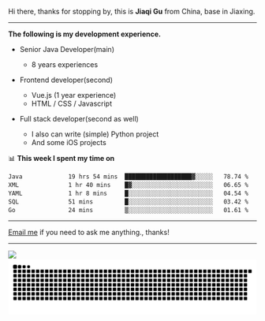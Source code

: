 Hi there, thanks for stopping by, this is **Jiaqi Gu** from China, base in Jiaxing.

---

**The following is my development experience.**

- Senior Java Developer(main)
  - 8 years experiences

- Frontend developer(second)
  - Vue.js (1 year experience)
  - HTML / CSS / Javascript
  
- Full stack developer(second as well)
  - I also can write (simple) Python project
  - And some iOS projects

📊 **This week I spent my time on**
<!--START_SECTION:waka-->

```txt
Java             19 hrs 54 mins  ███████████████████▓░░░░░   78.74 %
XML              1 hr 40 mins    █▓░░░░░░░░░░░░░░░░░░░░░░░   06.65 %
YAML             1 hr 8 mins     █░░░░░░░░░░░░░░░░░░░░░░░░   04.54 %
SQL              51 mins         █░░░░░░░░░░░░░░░░░░░░░░░░   03.42 %
Go               24 mins         ▒░░░░░░░░░░░░░░░░░░░░░░░░   01.61 %
```

<!--END_SECTION:waka-->

---

[Email me](mailto:htk2klwgr@mozmail.com?subject=Hiring_from_GitHub) if you need to ask me anything., thanks!

---

![]( https://visitor-badge.glitch.me/badge?page_id=githubgujiaqi)
![]( https://github.com/droid-Q/droid-Q/raw/output/github-contribution-grid-snake.svg#gh-dark-mode-only)
